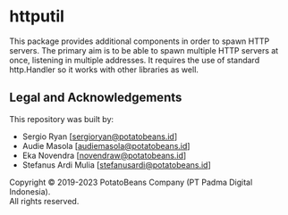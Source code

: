 # httputil

This package provides additional components in order to spawn HTTP servers. The primary aim is to be able to spawn
multiple HTTP servers at once, listening in multiple addresses. It requires the use of standard http.Handler so it works
with other libraries as well.

## Legal and Acknowledgements

This repository was built by:
* Sergio Ryan \[[sergioryan@potatobeans.id](mailto:sergioryan@potatobeans.id)]
* Audie Masola \[[audiemasola@potatobeans.id](mailto:audiemasola@potatobeans.id)]
* Eka Novendra \[[novendraw@potatobeans.id](mailto:novendraw@potatobeans.id)]
* Stefanus Ardi Mulia \[[stefanusardi@potatobeans.id](mailto:stefanusardi@potatobeans.id)]

Copyright &copy; 2019-2023 PotatoBeans Company (PT Padma Digital Indonesia).  
All rights reserved.